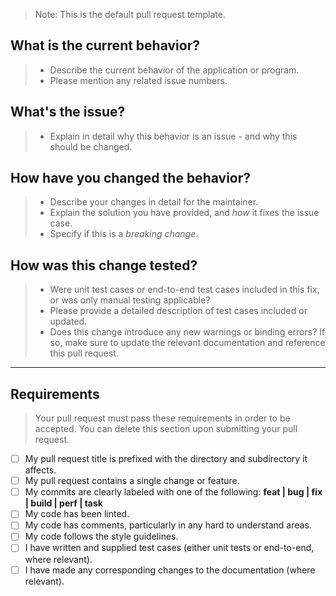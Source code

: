 > Note: This is the default pull request template.

## What is the current behavior?
> * Describe the current behavior of the application or program.
> * Please mention any related issue numbers.

## What's the issue?
> * Explain in detail why this behavior is an issue - and why this should be changed.

## How have you changed the behavior?
> * Describe your changes in detail for the maintainer.
> * Explain the solution you have provided, and *how* it fixes the issue case.
> * Specify if this is a *breaking change*.

## How was this change tested?
> * Were unit test cases or end-to-end test cases included in this fix, or was only manual testing applicable?
> * Please provide a detailed description of test cases included or updated.
> * Does this change introduce any new warnings or binding errors? If so, make sure to update the relevant documentation and reference this pull request.

---- 

## Requirements

> Your pull request must pass these requirements in order to be accepted. You can delete this section upon submitting your pull request.

* [ ] My pull request title is prefixed with the directory and subdirectory it affects.
* [ ] My pull request contains a single change or feature.
* [ ] My commits are clearly labeled with one of the following: **feat | bug | fix | build | perf | task**
* [ ] My code has been linted.
* [ ] My code has comments, particularly in any hard to understand areas.
* [ ] My code follows the style guidelines.
* [ ] I have written and supplied test cases (either unit tests or end-to-end, where relevant).
* [ ] I have made any corresponding changes to the documentation (where relevant).